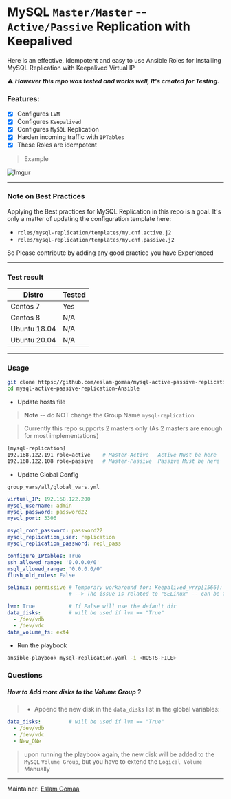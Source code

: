 # MySQL `Master/Master` -- `Active/Passive` Replication with Keepalived

Here is an effective, Idempotent and easy to use Ansible Roles for Installing MySQL Replication with Keepalived Virtual IP


⚠ ***However this repo was tested and works well, It's created for Testing.***


### Features:

- [x] Configures `LVM`
- [x] Configures `Keepalived`
- [x] Configures `MySQL` Replication
- [x] Harden incoming traffic with `IPTables`
- [x] These Roles are idempotent

> Example

![Imgur](https://i.imgur.com/yHBRgNp.png)

---

### Note on Best Practices

Applying the Best practices for MySQL Replication in this repo is a goal.
It's only a matter of updating the configuration template here:
* `roles/mysql-replication/templates/my.cnf.active.j2`
* `roles/mysql-replication/templates/my.cnf.passive.j2`

So Please contribute by adding any good practice you have Experienced

---

### Test result

| Distro   | Tested   | 
|---       |---       |
| Centos 7 | Yes      |
| Centos 8 | N/A      |
| Ubuntu 18.04 | N/A  |
| Ubuntu 20.04 | N/A  |

---

### Usage

```bash
git clone https://github.com/eslam-gomaa/mysql-active-passive-replication-Ansible.git
cd mysql-active-passive-replication-Ansible
```

 

* Update hosts file

> **Note** -- do NOT change the Group Name `mysql-replication` 

> Currently this repo supports 2 masters only (As 2 masters are enough for most implementations)
```bash
[mysql-replication]
192.168.122.191 role=active    # Master-Active   Active Must be here
192.168.122.108 role=passive   # Master-Passive  Passive Must be here
```

* Update Global Config

`group_vars/all/global_vars.yml`

```yaml
virtual_IP: 192.168.122.200
mysql_username: admin
mysql_password: password22
mysql_port: 3306

msyql_root_password: password22
mysql_replication_user: replication
mysql_replication_password: repl_pass

configure_IPtables: True
ssh_allowed_range: '0.0.0.0/0'
msql_allowed_range: '0.0.0.0/0'
flush_old_rules: False

selinux: permissive # Temporary workaround for: Keepalived_vrrp[1566]: Couldn't setgid: 1000 (Operation not permitted)
                    # --> The issue is related to "SELinux" -- can be fixed later.

lvm: True           # If False will use the default dir
data_disks:         # will be used if lvm == "True"
  - /dev/vdb
  - /dev/vdc
data_volume_fs: ext4
```

* Run the playbook
```bash
ansible-playbook mysql-replication.yaml -i <HOSTS-FILE>
```

### Questions

##### How to Add more disks to the Volume Group ?

> * Append the new disk in the `data_disks` list in the global variables:

```yaml
data_disks:         # will be used if lvm == "True"
  - /dev/vdb
  - /dev/vdc
  - New_ONe
```

> upon running the playbook again, the new disk will be added to the `MySQL` `Volume Group`,
>but you have to extend the `Logical Volume` Manually


---


Maintainer: [Eslam Gomaa](https://www.linkedin.com/in/eslam-gomaa/)
